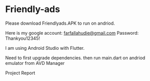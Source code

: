 # Friendly-ads

Please download Friendlyads.APK to run on andriod.

Here is my google account: farfallahudie@gmail.com Password: Thankyou12345!

I am using Android Studio with Flutter.

Need to first upgrade dependencies. then run main.dart on andriod emulator from AVD Manager

Project Report
